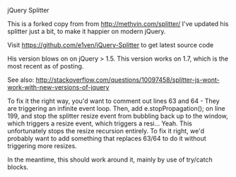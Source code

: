 jQuery Splitter

This is a forked copy from from http://methvin.com/splitter/
I've updated his splitter just a bit, to make it happier on modern jQuery.

Visit
https://github.com/e1ven/jQuery-Splitter
to get latest source code

His version blows on on jQuery > 1.5. This version works on 1.7, which is the most recent as of posting.

See also:
http://stackoverflow.com/questions/10097458/splitter-js-wont-work-with-new-versions-of-jquery

To fix it the right way, you'd want to comment out lines 63 and 64 - They are triggering an infinite event loop.
Then, add e.stopPropagation(); on line 199, and stop the splitter resize event from bubbling back up to the window, which triggers a resize event, which triggers a resi...
Yeah.
This unfortunately stops the resize recursion entirely. To fix it right, we'd probably want to add something that replaces 63/64 to do it without triggering more resizes.

In the meantime, this should work around it, mainly by use of try/catch blocks.
